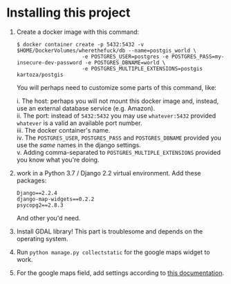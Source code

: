 Installing this project
=======================

1. Create a docker image with this command:

   ```
   $ docker container create -p 5432:5432 -v $HOME/DockerVolumes/wherethefuck/db --name=postgis_world \
                        -e POSTGRES_USER=postgres -e POSTGRES_PASS=my-insecure-dev-password -e POSTGRES_DBNAME=world \
                        -e POSTGRES_MULTIPLE_EXTENSIONS=postgis kartoza/postgis
   ```

   You will perhaps need to customize some parts of this command, like:

   i. The host: perhaps you will not mount this docker image and, instead, use an external database service (e.g. Amazon).  
   ii. The port: instead of `5432:5432` you may use `whatever:5432` provided `whatever` is a valid an available port number.  
   iii. The docker container's name.  
   iv. The `POSTGRES_USER`, `POSTGRES_PASS` and `POSTGRES_DBNAME` provided you use the *same* names in the django settings.  
   v. Adding comma-separated to `POSTGRES_MULTIPLE_EXTENSIONS` provided you know what you're doing.  

2. work in a Python 3.7 / Django 2.2 virtual environment. Add these packages:

   ```
   Django==2.2.4
   django-map-widgets==0.2.2
   psycopg2==2.8.3
   ```
   
   And other you'd need.

3. Install GDAL library! This part is troublesome and depends on the operating system.

4. Run `python manage.py collectstatic` for the google maps widget to work.

5. For the google maps field, add settings according to [this documentation](https://django-map-widgets.readthedocs.io/en/latest/widgets/point_field_map_widgets.html#settings).
